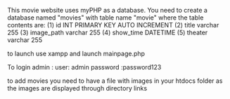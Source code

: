 This movie website uses myPHP as a database. You need to create a database named "movies" with table name "movie" where the table contents are:
(1) id INT PRIMARY KEY AUTO INCREMENT
(2) title varchar 255
(3) image_path varchar 255
(4) show_time DATETIME
(5) theater varchar 255

to launch use xampp and launch mainpage.php

To login admin :
user: admin
password :password123

to add movies you need to have a file with images in your htdocs folder as the images are displayed through directory links
